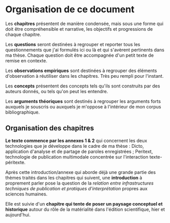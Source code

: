 
# Organisation de ce document

Les **chapitres** présentent de manière condensée, mais sous une forme qui doit être compréhensible et narrative, les objectifs et progressions de chaque chapitre.

Les **questions** seront destinées à regrouper et reporter tous les questionnements que j'ai formulés ici ou là et qui s'avèrent pertinents dans ma thèse. Chaque question doit être accompagnée d'un petit texte de remise en contexte.

Les **observations empiriques** sont destinées à regrouper des éléments d'observation à réutiliser dans les chapitres. Très peu rempli pour l'instant.

Les **concepts** présentent des concepts tels qu'ils sont construits par des auteurs donnés, ou tels qu'on peut les entendre.

Les **arguments théoriques** sont destinés à regrouper les arguments forts auxquels je souscris ou auxquels je m'oppose à l'intérieur de mon corpus bibliographique.

## Organisation des chapitres

**Le texte commence par les annexes 1 & 2** qui concernent les deux technologies que je développe dans le cadre de ma thèse : Dicto, application d'analyse et de partage de paroles enregistrées ; Peritext, technologie de publication multimodale concentrée sur l'interaction texte-péritexte.

Après cette introduction/annexe qui aborde déjà une grande partie des thèmes traités dans les chapitres qui suivent, une **introduction** à proprement parler pose la question de la *relation entre infrastructures techniques de publication et pratiques d'interprétation* propres aux sciences humaines.

Elle est suivie d'un **chapitre qui tente de poser un paysage conceptuel et historique** autour du rôle de la matérialité dans l'édition scientifique, hier et aujourd'hui.
